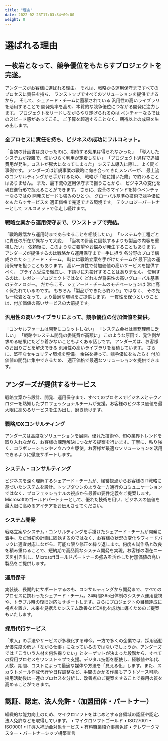 ```yaml
---
title: "理由"
date: 2022-02-23T17:03:34+09:00
weight: 0
---
```


# 選ばれる理由

## 一枚岩となって、競争優位をもたらすプロジェクトを完遂。
アンダーズがお客様に選ばれる理由。
それは、戦略から運用保守まですべてのプロセスに責任を持ち、
ワンストップですべてのソリューションを提供できるから。
そして、シェアード・チームに蓄積されている
汎用性の高いライブラリを活用することで
開発効率を高め、本質的な競争優位につながる開発に注力します。
プロジェクトをリードしながらやり遂げられるのは
ベンチャーならではのスピード感があってこそ。
ご予算を超過することなく、期待以上の成果を生み出します。

### 全プロセスに責任を持ち、ビジネスの成功にフルコミット。
「当初の計画書は良かったのに、期待する効果は得られなかった」
「導入したシステムが複雑で、使いづらく利用が定着しない」
「プロジェクト過程で追加費用が発生。コストが膨大になってしまった」
システム導入に際し、よく聞く事例です。
アンダーズは新規事業の戦略に向き合ってきたメンバーが、
最上流のコンサルティングから手がけるため、
戦略が「絵に描いた餅」で終わることはありません。
また、最下流の運用保守まで担うことから、
ビジネスの変化を現在進行形で捉えることができます。
さらに、変革のマインドを持つベンチャーならではの
開発スピードも強みのひとつ。
グローバル基準の技術で競争優位をもたらすサービスを
適正価格で完遂できる環境です。
テクノロジーパートナーとして
フルコミットで伴走し続けます。

### 戦略立案から運用保守まで、ワンストップで完結。
「戦略段階から運用時まであらゆることを相談したい」
「システムや工程ごとに責任の所在が異なって大変」
「当初の計画に固執するよりも製品の内容を重視したい」
依頼後に、このようなご要望やお悩みが発生することもあります。
アンダーズが提供するのは戦略から運用保守まで一手に担う
各分野のプロで構成されたシェアード・チーム。
時には戦略立案を手がけたチームが
最下流の運用保守を担うこともあります。 
高い一貫性で付加価値の高いサービスを提供すべく、
プライム受注を徹底し、下請けに丸投げすることはありません。
使用するのは、レガシープロジェクトではなく
どれもが将来性の高いグローバル基準のテクノロジー。
だからこそ、シェアード・チームのモチベーションは
常に高く保たれているのです。
もちろん「製品ができたら終わり」ではなく、
その先も一枚岩となって、より最適な環境をご提供します。
一貫性を保つということは、付加価値の高いサービスの大前提です。

### 汎用性の高いライブラリによって、競争優位の付加価値を提供。
「コンサルファームは開発にコミットしない」
「システム会社は業務理解に乏しい」
「戦略やシステム開発の委託費が高額に」
このような原因で、発注側が求める結果にたどり着かないこともよくある話しです。
アンダーズは、お客様のお困りごとを解決できる
汎用性の高いライブラリを蓄積しています。
さらに、堅牢なセキュリティ環境を整備。
余裕を持って、競争優位をもたらす
付加価値の開発に集中できるため、
適正価格で最適なソリューションを提供できます。

## アンダーズが提供するサービス
戦略立案から設計、開発、運用保守まで、すべてのプロセスでビジネスとテクノロジーを熟知したプロフェッショナルチームが支援。お客様のビジネス価値を最大限に高めるサービスを生み出し、磨き続けます。

### 戦略/DXコンサルティング
アンダーズは高度なソリューションを展開。優れた技術や、旬の業界トレンドを取り入れながら、お客様の課題解決につながる提案を行います。丁寧に、粘り強く、コラボレーションやノウハウを駆使。お客様が最適なソリューションを活用できるように徹底サポートします。

### システム・コンサルティング
ビジネスを深く理解するシェアード・チームが、経営視点からお客様のIT戦略に基づいたシステムを設計。トップダウンのような一方通行のコミュニケーションではなく、プロフェッショナルの視点から最善の要件定義をご提案します。 Microsoftのゴールドパートナーとして、優れた技術を用い、ビジネスの価値を最大限に高めるアイデアをお伝えさせてください。

### システム開発
戦略立案やシステム・コンサルティングを手掛けたシェアード・チームが開発に着手。ただ当初の計画に固執するのではなく、お客様の状況の変化やフィードバックに適宜対応しながら、可能な限り修正を繰り返します。何度も試作品と改良を積み重ねることで、短納期で高品質なシステム開発を実現。お客様の潜在ニーズを引き出し、Microsoftゴールドパートナーの強みを活かした付加価値の高い製品をご提供します。

### 運用保守
実装後、長期的にサポートするのも、コンサルティングから開発まで、すべてのプロセスに携わったシェアード・チーム。24時間365日体制のシステム運用監視や、トラブル時の復旧対応もサポートします。さらにプロジェクトの目標達成に視点を置き、未来を見据えたシステム改善などDX化を成功に導くためのご提案もいたします。

### 採用代行サービス
「求人」の手法やサービスが多様化する昨今。一方で多くの企業では、採用活動が優先度の低い「ながら仕事」になっているのではないでしょうか。アンダーズでは「こういう人材を何名採りたい」とターゲットが決まった段階から、すべての採用プロセスをワンストップで支援。デジタル技術を駆使し、経験値や年代、人数、期間、コストによって最適な媒体や方法を「見える化」します。また、スカウトメール作成代行や日程調整など、手間のかかる作業もアウトソース可能。採用活動後は一連のプロセスを分析し、改善点のご提案をすることで採用の質を高めることができます。

## 認証、認定、法人免許・（加盟団体・パートナー）
組織的な能力向上のため、マイクロソフトをはじめとする各領域の認証や認定、法人免許などを取得しています。
•	マイクロソフトゴールド
•	ISO27001
•	ISO9001
•	IT導入補助金対象サービス
•	有料職業紹介事業免許
•	テレワークマスター
•	パートナーシップ構築宣言